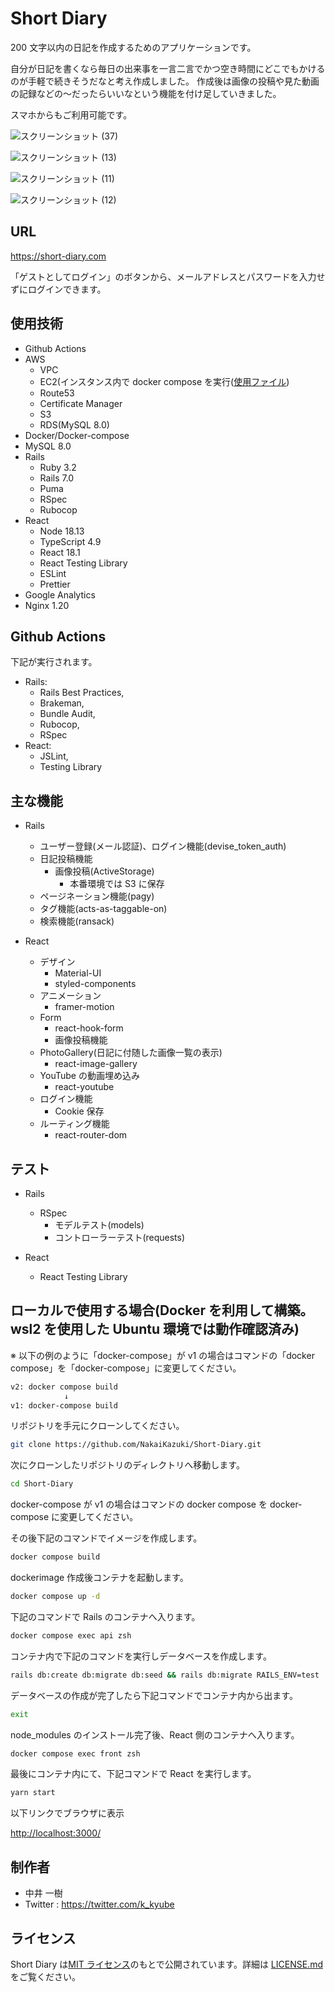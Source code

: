 # Short Diary

200 文字以内の日記を作成するためのアプリケーションです。

自分が日記を書くなら毎日の出来事を一言二言でかつ空き時間にどこでもかけるのが手軽で続きそうだなと考え作成しました。
作成後は画像の投稿や見た動画の記録などの～だったらいいなという機能を付け足していきました。

スマホからもご利用可能です。

![スクリーンショット (37)](https://user-images.githubusercontent.com/62586169/215309122-bbc88df6-0d25-40cb-81ef-e791f0bdfc4b.png)

![スクリーンショット (13)](https://user-images.githubusercontent.com/62586169/175801483-c92a036e-7f62-4ae4-948a-10d16c596156.png)

![スクリーンショット (11)](https://user-images.githubusercontent.com/62586169/175801478-e6f0fc35-45e3-4345-a420-755552a03af9.png)

![スクリーンショット (12)](https://user-images.githubusercontent.com/62586169/175801481-c7d2089c-7813-4023-bd34-40d88a52f4e7.png)

## URL

<https://short-diary.com>

「ゲストとしてログイン」のボタンから、メールアドレスとパスワードを入力せずにログインできます。

## 使用技術

- Github Actions
- AWS
  - VPC
  - EC2(インスタンス内で docker compose を実行([使用ファイル](https://github.com/NakaiKazuki/Short-Diary/blob/main/docker-compose-prod.yml))
  - Route53
  - Certificate Manager
  - S3
  - RDS(MySQL 8.0)
- Docker/Docker-compose
- MySQL 8.0
- Rails
  - Ruby 3.2
  - Rails 7.0
  - Puma
  - RSpec
  - Rubocop
- React
  - Node 18.13
  - TypeScript 4.9
  - React 18.1
  - React Testing Library
  - ESLint
  - Prettier
- Google Analytics
- Nginx 1.20

## Github Actions

下記が実行されます。

- Rails:
  - Rails Best Practices,
  - Brakeman,
  - Bundle Audit,
  - Rubocop,
  - RSpec
- React:
  - JSLint,
  - Testing Library

## 主な機能

- Rails

  - ユーザー登録(メール認証)、ログイン機能(devise_token_auth)
  - 日記投稿機能
    - 画像投稿(ActiveStorage)
      - 本番環境では S3 に保存
  - ページネーション機能(pagy)
  - タグ機能(acts-as-taggable-on)
  - 検索機能(ransack)

- React

  - デザイン
    - Material-UI
    - styled-components
  - アニメーション
    - framer-motion
  - Form
    - react-hook-form
    - 画像投稿機能
  - PhotoGallery(日記に付随した画像一覧の表示)
    - react-image-gallery
  - YouTube の動画埋め込み
    - react-youtube
  - ログイン機能
    - Cookie 保存
  - ルーティング機能
    - react-router-dom

## テスト

- Rails

  - RSpec
    - モデルテスト(models)
    - コントローラーテスト(requests)

- React
  - React Testing Library

## ローカルで使用する場合(Docker を利用して構築。wsl2 を使用した Ubuntu 環境では動作確認済み)

※ 以下の例のように「docker-compose」が v1 の場合はコマンドの「docker compose」を「docker-compose」に変更してください。

```zsh
v2: docker compose build
            ↓
v1: docker-compose build
```

リポジトリを手元にクローンしてください。

```zsh
git clone https://github.com/NakaiKazuki/Short-Diary.git
```

次にクローンしたリポジトリのディレクトリへ移動します。

```zsh
cd Short-Diary
```

docker-compose が v1 の場合はコマンドの docker compose を docker-compose に変更してください。

その後下記のコマンドでイメージを作成します。

```zsh
docker compose build
```

dockerimage 作成後コンテナを起動します。

```zsh
docker compose up -d
```

下記のコマンドで Rails のコンテナへ入ります。

```zsh
docker compose exec api zsh
```

コンテナ内で下記のコマンドを実行しデータベースを作成します。

```zsh
rails db:create db:migrate db:seed && rails db:migrate RAILS_ENV=test
```

データベースの作成が完了したら下記コマンドでコンテナ内から出ます。

```zsh
exit
```

node_modules のインストール完了後、React 側のコンテナへ入ります。

```zsh
docker compose exec front zsh
```

最後にコンテナ内にて、下記コマンドで React を実行します。

```zsh
yarn start
```

以下リンクでブラウザに表示

<http://localhost:3000/>

## 制作者

- 中井 一樹
- Twitter : <https://twitter.com/k_kyube>

## ライセンス

Short Diary は[MIT ライセンス](https://en.wikipedia.org/wiki/MIT_License)のもとで公開されています。詳細は [LICENSE.md](https://github.com/NakaiKazuki/Short-Diary/blob/master/LICENSE.md) をご覧ください。
